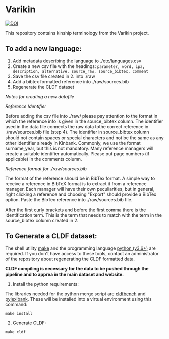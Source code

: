 Varikin
============================

[![DOI](https://zenodo.org/badge/342100516.svg)](https://zenodo.org/badge/latestdoi/342100516)

This repository contains kinship terminology from the Varikin project.


To add a new language:
----------------------
1.	Add metadata describing the language to ./etc/languages.csv
2.  Create a new csv file with the headings: `parameter, word, ipa, description, alternative, source_raw, source_bibtex, comment`
3.	Save the csv file created in 2. into ./raw
4.	Add a bibtex formatted reference into ./raw/sources.bib
5.	Regenerate the CLDF dataset 

*Notes for creating a new datafile*

*Reference Identifier*

Before adding the csv file into ./raw/ please pay attention to the format in which the reference info is given in the source_bibtex column. The identifier used in the data file connects the raw data tothe correct reference in ./raw/sources.bib file (step 4). The identifier in source_bibtex column should not contain spaces or special characters and not be the same as any other identifier already in Kinbank. Commonly, we use the format surname_year, but this is not mandatory. Many reference managers will create a suitable identifier automatically. Please put page numbers (if applicable) in the comments column. 

*Reference format for ./raw/sources.bib*

The format of the reference should be in BibTex format. A simple way to receive a reference in BibTeX format is to extract it from a reference manager. Each manager will have their own peculiarities, but in general, right clicking a reference and choosing "Export" should provide a BibTex option. Paste the BibTex reference into ./raw/sources.bib file. 

After the first curly brackets and before the first comma there is the identification term. This is the term that needs to match with the term in the source_bibtex column created in 2. 

To Generate a CLDF dataset:
---------------------------

The shell utility [make](https://www.gnu.org/software/make/) and the programming language [python (v3.6+)](https://www.python.org/) are required. 
If you don't have access to these tools, contact an administrator of the repository about regenerating the CLDF formatted data. 

**CLDF compiling is necessary for the data to be pushed through the pipeline and to apprea in the main dataset and website.**

1. Install the python requirements:

The libraries needed for the python merge script are [cldfbench](https://pypi.org/project/cldfbench/0.2.0/) and [pylexibank](https://pypi.org/project/pylexibank/). These will be
installed into a virtual environment using this command:

```shell
make install
```

2. Generate CLDF:

```shell
make cldf
```
